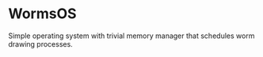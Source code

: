 WormsOS
=======

Simple operating system with trivial memory manager that schedules worm drawing processes.
